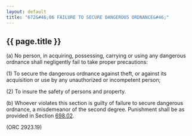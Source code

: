 ```yaml
---
layout: default 
title: "672&#46;06 FAILURE TO SECURE DANGEROUS ORDNANCE&#46;"
---
```


{{ page.title }}
----------------

​(a) No person, in acquiring, possessing, carrying or using any
dangerous ordnance shall negligently fail to take proper precautions:

​(1) To secure the dangerous ordnance against theft, or against its
acquisition or use by any unauthorized or incompetent person;

​(2) To insure the safety of persons and property.

​(b) Whoever violates this section is guilty of failure to secure
dangerous ordnance, a misdemeanor of the second degree. Punishment shall
be as provided in Section [698.02](38e2f631.html).

(ORC 2923.19)

